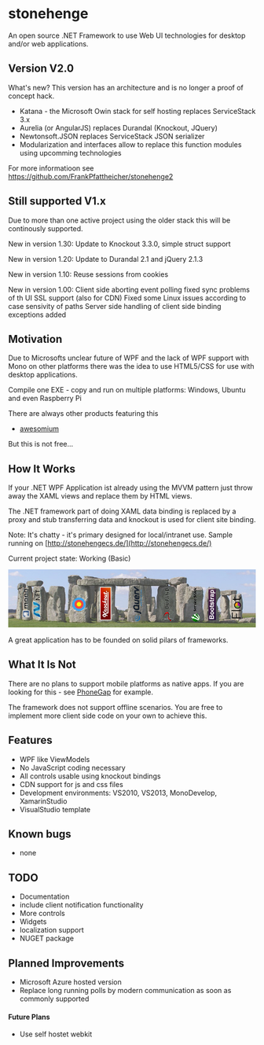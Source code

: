# stonehenge
An open source .NET Framework to use Web UI technologies for desktop and/or web applications.

## Version V2.0
What's new?
This version has an architecture and is no longer a proof of concept hack.

* Katana - the Microsoft Owin stack for self hosting replaces ServiceStack 3.x
* Aurelia (or AngularJS) replaces Durandal (Knockout, JQuery)
* Newtonsoft.JSON replaces ServiceStack JSON serializer
* Modularization and interfaces allow to replace this function modules using upcomming technologies

For more informatioon see https://github.com/FrankPfattheicher/stonehenge2


## Still supported V1.x
Due to more than one active project using the older stack
this will be continously supported.

New in version 1.30: Update to Knockout 3.3.0, simple struct support

New in version 1.20: Update to Durandal 2.1 and jQuery 2.1.3

New in version 1.10: Reuse sessions from cookies

New in version 1.00: Client side aborting event polling fixed sync problems of th UI
                     SSL support (also for CDN)
                     Fixed some Linux issues according to case sensivity of paths
                     Server side handling of client side binding exceptions added
                    
## Motivation
Due to Microsofts unclear future of WPF and the lack of WPF support
with Mono on other platforms there was the idea to use HTML5/CSS for
use with desktop applications.

Compile one EXE - copy and run on multiple platforms: Windows, Ubuntu and even Raspberry Pi

There are always other products featuring this
* [awesomium](http://awesomium.com/)

But this is not free...

## How It Works
If your .NET WPF Application ist already using the MVVM pattern
just throw away the XAML views and replace them by HTML views.

The .NET framework part of doing XAML data binding is
replaced by a proxy and stub transferring data and knockout is used for client site binding.

Note: It's chatty - it's primary designed for local/intranet use.
Sample running on [http://stonehengecs.de/](http://stonehengecs.de/)

Current project state: Working (Basic)

![image](Stonehenge.png)

A great application has to be founded on solid pilars of frameworks.

## What It Is Not
There are no plans to support mobile platforms as native apps.
If you are looking for this - see [PhoneGap](http://phonegap.com/) for example.

The framework does not support offline scenarios.
You are free to implement more client side code on your own to achieve this.


## Features
* WPF like ViewModels
* No JavaScript coding necessary
* All controls usable using knockout bindings
* CDN support for js and css files
* Development environments: VS2010, VS2013, MonoDevelop, XamarinStudio
* VisualStudio template

## Known bugs
* none

## TODO
* Documentation
* include client notification functionality
* More controls
* Widgets
* localization support
* NUGET package

## Planned Improvements
* Microsoft Azure hosted version
* Replace long running polls by modern communication as soon as commonly supported
#### Future Plans
* Use self hostet webkit

